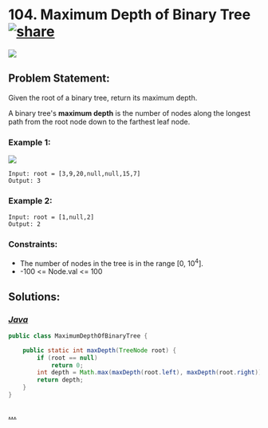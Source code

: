 # 104. Maximum Depth of Binary Tree [![share]](https://leetcode.com/problems/maximum-depth-of-binary-tree/)

![][easy]

## Problem Statement:

Given the root of a binary tree, return its maximum depth.

A binary tree's **maximum depth** is the number of nodes along the longest path from the root node down to the farthest leaf node.

### Example 1:

![](https://assets.leetcode.com/uploads/2020/11/26/tmp-tree.jpg)

```
Input: root = [3,9,20,null,null,15,7]
Output: 3
```

### Example 2:

```
Input: root = [1,null,2]
Output: 2
```

### Constraints:

- The number of nodes in the tree is in the range [0, 10<sup>4</sup>].
- -100 <= Node.val <= 100

## Solutions:

### [_Java_](./MaximumDepthOfBinaryTree.java)

```java
public class MaximumDepthOfBinaryTree {

    public static int maxDepth(TreeNode root) {
        if (root == null)
            return 0;
        int depth = Math.max(maxDepth(root.left), maxDepth(root.right)) + 1;
        return depth;
    }
}
```

### [_..._]()

```

```

<!----------------------------------{ link }--------------------------------->

[share]: https://img.icons8.com/external-anggara-blue-anggara-putra/20/000000/external-share-user-interface-basic-anggara-blue-anggara-putra-2.png
[easy]: https://img.shields.io/badge/Difficulty-Easy-green.svg
